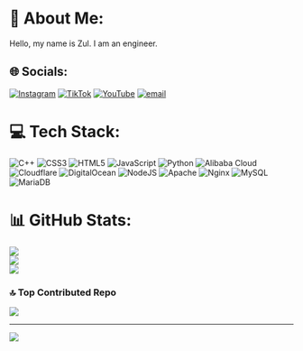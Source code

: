 # 💫 About Me:
Hello, my name is Zul. I am an engineer.


## 🌐 Socials:
[![Instagram](https://img.shields.io/badge/Instagram-%23E4405F.svg?logo=Instagram&logoColor=white)](https://instagram.com/mzulajz_?igsh=MW43NXJwYmh2Y212dw%3D%3D) [![TikTok](https://img.shields.io/badge/TikTok-%23000000.svg?logo=TikTok&logoColor=white)](https://tiktok.com/@zzlvvvv?is_from_webapp=1&sender_device=pc) [![YouTube](https://img.shields.io/badge/YouTube-%23FF0000.svg?logo=YouTube&logoColor=white)](https://youtube.com/@zullajiz?feature=shared) [![email](https://img.shields.io/badge/Email-D14836?logo=gmail&logoColor=white)](mailto:muhamadzulajiz@gmail.com) 

# 💻 Tech Stack:
![C++](https://img.shields.io/badge/c++-%2300599C.svg?style=for-the-badge&logo=c%2B%2B&logoColor=white) ![CSS3](https://img.shields.io/badge/css3-%231572B6.svg?style=for-the-badge&logo=css3&logoColor=white) ![HTML5](https://img.shields.io/badge/html5-%23E34F26.svg?style=for-the-badge&logo=html5&logoColor=white) ![JavaScript](https://img.shields.io/badge/javascript-%23323330.svg?style=for-the-badge&logo=javascript&logoColor=%23F7DF1E) ![Python](https://img.shields.io/badge/python-3670A0?style=for-the-badge&logo=python&logoColor=ffdd54) ![Alibaba Cloud](https://img.shields.io/badge/AlibabaCloud-%23FF6701.svg?style=for-the-badge&logo=alibabacloud&logoColor=white) ![Cloudflare](https://img.shields.io/badge/Cloudflare-F38020?style=for-the-badge&logo=Cloudflare&logoColor=white) ![DigitalOcean](https://img.shields.io/badge/DigitalOcean-%230167ff.svg?style=for-the-badge&logo=digitalOcean&logoColor=white) ![NodeJS](https://img.shields.io/badge/node.js-6DA55F?style=for-the-badge&logo=node.js&logoColor=white) ![Apache](https://img.shields.io/badge/apache-%23D42029.svg?style=for-the-badge&logo=apache&logoColor=white) ![Nginx](https://img.shields.io/badge/nginx-%23009639.svg?style=for-the-badge&logo=nginx&logoColor=white) ![MySQL](https://img.shields.io/badge/mysql-4479A1.svg?style=for-the-badge&logo=mysql&logoColor=white) ![MariaDB](https://img.shields.io/badge/MariaDB-003545?style=for-the-badge&logo=mariadb&logoColor=white)
# 📊 GitHub Stats:
![](https://github-readme-stats.vercel.app/api?username=zulajiz&theme=radical&hide_border=true&include_all_commits=false&count_private=false)<br/>
![](https://nirzak-streak-stats.vercel.app/?user=zulajiz&theme=radical&hide_border=true)<br/>
![](https://github-readme-stats.vercel.app/api/top-langs/?username=zulajiz&theme=radical&hide_border=true&include_all_commits=false&count_private=false&layout=compact)

### 🔝 Top Contributed Repo
![](https://github-contributor-stats.vercel.app/api?username=zulajiz&limit=5&theme=radical&combine_all_yearly_contributions=true)

---
[![](https://visitcount.itsvg.in/api?id=zulajiz&icon=0&color=0)](https://visitcount.itsvg.in)

<!-- Proudly created with GPRM ( https://gprm.itsvg.in ) -->

